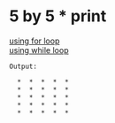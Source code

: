 # 5 by 5 * print 
[using for loop](squarestar/looper0.cpp)  
[using while loop](squarestar/looper1.cpp)  


```
Output:

  *  *  *  *  *
  *  *  *  *  *
  *  *  *  *  *
  *  *  *  *  *
  *  *  *  *  *
```
